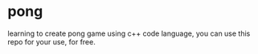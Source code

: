# pong
learning to create pong game using c++ code language, you can use this repo for your use, for free.